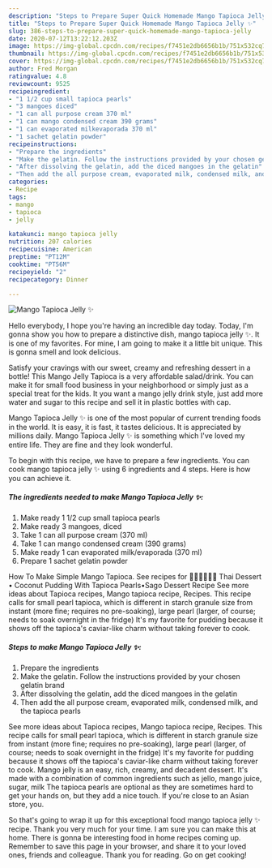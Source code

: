 ```yaml
---
description: "Steps to Prepare Super Quick Homemade Mango Tapioca Jelly ✨"
title: "Steps to Prepare Super Quick Homemade Mango Tapioca Jelly ✨"
slug: 386-steps-to-prepare-super-quick-homemade-mango-tapioca-jelly
date: 2020-07-12T13:22:12.203Z
image: https://img-global.cpcdn.com/recipes/f7451e2db6656b1b/751x532cq70/mango-tapioca-jelly-✨-recipe-main-photo.jpg
thumbnail: https://img-global.cpcdn.com/recipes/f7451e2db6656b1b/751x532cq70/mango-tapioca-jelly-✨-recipe-main-photo.jpg
cover: https://img-global.cpcdn.com/recipes/f7451e2db6656b1b/751x532cq70/mango-tapioca-jelly-✨-recipe-main-photo.jpg
author: Fred Morgan
ratingvalue: 4.8
reviewcount: 9525
recipeingredient:
- "1 1/2 cup small tapioca pearls"
- "3 mangoes diced"
- "1 can all purpose cream 370 ml"
- "1 can mango condensed cream 390 grams"
- "1 can evaporated milkevaporada 370 ml"
- "1 sachet gelatin powder"
recipeinstructions:
- "Prepare the ingredients"
- "Make the gelatin. Follow the instructions provided by your chosen gelatin brand"
- "After dissolving the gelatin, add the diced mangoes in the gelatin"
- "Then add the all purpose cream, evaporated milk, condensed milk, and the tapioca pearls"
categories:
- Recipe
tags:
- mango
- tapioca
- jelly

katakunci: mango tapioca jelly 
nutrition: 207 calories
recipecuisine: American
preptime: "PT12M"
cooktime: "PT56M"
recipeyield: "2"
recipecategory: Dinner

---
```



![Mango Tapioca Jelly ✨](https://img-global.cpcdn.com/recipes/f7451e2db6656b1b/751x532cq70/mango-tapioca-jelly-✨-recipe-main-photo.jpg)

Hello everybody, I hope you're having an incredible day today. Today, I'm gonna show you how to prepare a distinctive dish, mango tapioca jelly ✨. It is one of my favorites. For mine, I am going to make it a little bit unique. This is gonna smell and look delicious.

Satisfy your cravings with our sweet, creamy and refreshing dessert in a bottle! This Mango Jelly Tapioca is a very affordable salad/drink. You can make it for small food business in your neighborhood or simply just as a special treat for the kids. It you want a mango jelly drink style, just add more water and sugar to this recipe and sell it in plastic bottles with cap.

Mango Tapioca Jelly ✨ is one of the most popular of current trending foods in the world. It is easy, it is fast, it tastes delicious. It is appreciated by millions daily. Mango Tapioca Jelly ✨ is something which I've loved my entire life. They are fine and they look wonderful.


To begin with this recipe, we have to prepare a few ingredients. You can cook mango tapioca jelly ✨ using 6 ingredients and 4 steps. Here is how you can achieve it.

<!--inarticleads1-->

##### The ingredients needed to make Mango Tapioca Jelly ✨:

1. Make ready 1 1/2 cup small tapioca pearls
1. Make ready 3 mangoes, diced
1. Take 1 can all purpose cream (370 ml)
1. Take 1 can mango condensed cream (390 grams)
1. Make ready 1 can evaporated milk/evaporada (370 ml)
1. Prepare 1 sachet gelatin powder


How To Make Simple Mango Tapioca. See recipes for 🧑🏽‍🍳🧑🏼‍🍳 Thai Dessert • Coconut Pudding With Tapioca Pearls•Sago Dessert Recipe See more ideas about Tapioca recipes, Mango tapioca recipe, Recipes. This recipe calls for small pearl tapioca, which is different in starch granule size from instant (more fine; requires no pre-soaking), large pearl (larger, of course; needs to soak overnight in the fridge) It&#39;s my favorite for pudding because it shows off the tapioca&#39;s caviar-like charm without taking forever to cook. 

<!--inarticleads2-->

##### Steps to make Mango Tapioca Jelly ✨:

1. Prepare the ingredients
1. Make the gelatin. Follow the instructions provided by your chosen gelatin brand
1. After dissolving the gelatin, add the diced mangoes in the gelatin
1. Then add the all purpose cream, evaporated milk, condensed milk, and the tapioca pearls


See more ideas about Tapioca recipes, Mango tapioca recipe, Recipes. This recipe calls for small pearl tapioca, which is different in starch granule size from instant (more fine; requires no pre-soaking), large pearl (larger, of course; needs to soak overnight in the fridge) It&#39;s my favorite for pudding because it shows off the tapioca&#39;s caviar-like charm without taking forever to cook. Mango jelly is an easy, rich, creamy, and decadent dessert. It&#39;s made with a combination of common ingredients such as jello, mango juice, sugar, milk The tapioca pearls are optional as they are sometimes hard to get your hands on, but they add a nice touch. If you&#39;re close to an Asian store, you. 

So that's going to wrap it up for this exceptional food mango tapioca jelly ✨ recipe. Thank you very much for your time. I am sure you can make this at home. There is gonna be interesting food in home recipes coming up. Remember to save this page in your browser, and share it to your loved ones, friends and colleague. Thank you for reading. Go on get cooking!
